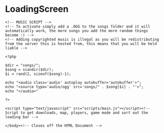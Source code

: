 # LoadingScreen

    <!-- MUSIC SCRIPT -->
    <!-- To activate simply add a .OGG to the songs folder and it will automatically work, the more songs you add the more random things become :) -->
    <!-- Adding copyrighted music is illegal as you will be redistributing from the server this is hosted from, this means that you will be held liable -->
    
	<?php
	
    $dir = "songs/";
    $song = scandir($dir);
    $i = rand(2, sizeof($song)-1); 

    echo "<audio class='audio' autoplay autobuffer='autobuffer'>";
    echo "<source type='audio/ogg' src='songs/" . $song[$i] . "'>";
	echo "</audio>"
	
	?>
    
    <script type="text/javascript" src="scripts/main.js"></script><!-- Script to get downloads, map, players, game mode and sort out the loading bar -->
	
	</body><!-- Closes off the HTML Document -->
</html>
